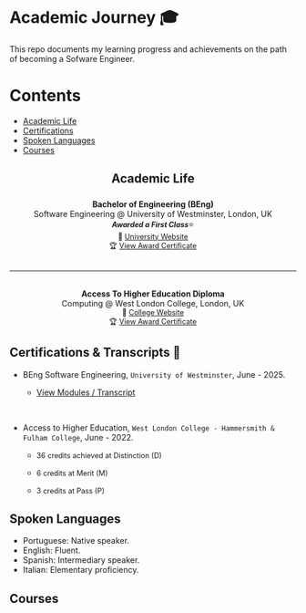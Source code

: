 # Academic Journey 🎓

This repo documents my learning progress and achievements on the path of becoming a Sofware Engineer.

# Contents

- [Academic Life](#academic-life)
- [Certifications](#certifications)
- [Spoken Languages](#spoken-languages)
- [Courses](#courses)

## <div style="text-align: center; padding-bottom: 6px;">Academic Life </div>

<div style="text-align: center;">
  <strong>Bachelor of Engineering (BEng)</strong><br>
  Software Engineering @ University of Westminster, London, UK

</div>
<div style="text-align: center;">
  <span style="font-size: 0.9em;"><strong><em>Awarded a First Class</em></strong></span>⭐<br>
  <span style="font-size: 0.9em;">
  🔗 <a href="https://www.westminster.ac.uk/" target="_blank">University Website</a><br>
  🏆 <a href="./certificates/university_diploma.png" target="_blank">View Award Certificate</a></span>
</div>
<br>

---

<br>
<div style="text-align: center;">
  <strong>Access To Higher Education Diploma</strong><br>
  Computing @ West London College, London, UK

</div>
<div style="text-align: center;">

  <span style="font-size: 0.9em;">
  🔗 <a href="https://www.wlc.ac.uk/" target="_blank">College Website</a><br>
  🏆 <a href="./certificates/university_diploma.png" target="_blank">View Award Certificate</a></span>
</div>

## Certifications & Transcripts 📜

- BEng Software Engineering, `University of Westminster`, June - 2025.

  - <a href="./img/university-transcript.png" target="_blank">View Modules / Transcript</a></span>

<br>

- Access to Higher Education, `West London College - Hammersmith & Fulham College`, June - 2022.

  - <span style="font-size: 0.9em;">36 credits achieved at Distinction (D)</span>

  - <span style="font-size: 0.9em;">6 credits at Merit (M)</span>

  - <span style="font-size: 0.9em;">3 credits at Pass (P)</span>

## Spoken Languages

- Portuguese: Native speaker.
- English: Fluent.
- Spanish: Intermediary speaker.
- Italian: Elementary proficiency.

## Courses
